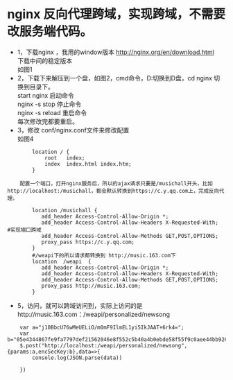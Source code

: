 ﻿# nginx 反向代理跨域，实现跨域，不需要改服务端代码。
- 1，下载nginx ，我用的window版本   http://nginx.org/en/download.html   
    下载中间的稳定版本   
     如图1
- 2，下载下来解压到一个盘，如图2，cmd命令，D:切换到D盘，cd nginx 切换到目录下。   
   start nginx 启动命令   
   nginx -s stop 停止命令   
   nginx -s reload 重启命令   
   每次修改完都要重启。
- 3，修改   conf/nginx.conf文件来修改配置   
如图4   
~~~
        location / {
            root   index;
            index  index.html index.htm;
        }
~~~
        配置一个端口，打开nginx服务后，所以的ajax请求只要是/musichall开头，比如http://localhost:/musichall，都会默认转换到https://c.y.qq.com上，完成反向代理。   
~~~
        location /musichall {
           add_header Access-Control-Allow-Origin *;
           add_header Access-Control-Allow-Headers X-Requested-With;   #实现端口跨域
           add_header Access-Control-Allow-Methods GET,POST,OPTIONS;
           proxy_pass https://c.y.qq.com;
        }
        #/weapi下的所以请求都转换到 http://music.163.com下
        location  /weapi  {
           add_header Access-Control-Allow-Origin *;
           add_header Access-Control-Allow-Headers X-Requested-With;
           add_header Access-Control-Allow-Methods GET,POST,OPTIONS;
           proxy_pass http://music.163.com;
        }  
~~~
- 5，访问，就可以跨域访问到，实际上访问的是http://music.163.com：/weapi/personalized/newsong
~~~
    var a="j10BbcU76wMeUELiO/m0mF9IlmEL1yi5IkJAAT+6rk4=";
    var b="05e4344867fe9fa7797def21562046e8f552c5b40a4b0ebde58f55f9c0aee44bb9263adfc65f255c85558732a6bc5004ea4a9fb8dc81c4c7338f15f09adc3697263b13217de50f35329f8b1b2bc273336f4c2ff923ced13888f96f0c3bca3a2bde47a26c65fbc0409c99855729e4921d9b3179e12bedc9dc99d4acd8c354d8f5"
    $.post("http://localhost:/weapi/personalized/newsong",{params:a,encSecKey:b},data=>{
        console.log(JSON.parse(data))

    })
~~~